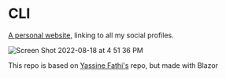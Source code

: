 # CLI
[A personal website,](https://github.com/user/repo/blob/branch/other_file.md)
linking to all my social profiles.



![Screen Shot 2022-08-18 at 4 51 36 PM](https://user-images.githubusercontent.com/61322896/185425987-4231107b-05d1-45bd-9828-0ca16536e862.png)

This repo is based on [Yassine Fathi's](https://github.com/m4tt72) repo, but made with Blazor
